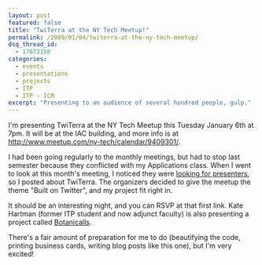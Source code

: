 ```yaml
---
layout: post
featured: false
title: "TwiTerra at the NY Tech Meetup!"
permalink: /2009/01/04/twiterra-at-the-ny-tech-meetup/
dsq_thread_id:
  - 17673150
categories:
  - events
  - presentations
  - projects
  - ITP
  - ITP - ICM
excerpt: "Presenting to an audience of several hundred people, gulp."
---
```

I'm presenting TwiTerra at the NY Tech Meetup this Tuesday January 6th at 7pm. It will be at the IAC building, and more info is at <http://www.meetup.com/ny-tech/calendar/9409301/>.

I had been going regularly to the monthly meetings, but had to stop last semester because they conflicted with my Applications class. When I went to look at this month's meeting, I noticed they were [looking for presenters][1], so I posted about TwiTerra. The organizers decided to give the meetup the theme "Built on Twitter", and my project fit right in.

It should be an interesting night, and you can RSVP at that first link. Kate Hartman (former ITP student and now adjunct faculty) is also presenting a project called [Botanicalls][2].

There's a fair amount of preparation for me to do (beautifying the code, printing business cards, writing blog posts like this one), but I'm very excited!

 [1]: http://www.meetup.com/ny-tech/messages/boards/thread/6003308
 [2]: http://botanicalls.com/
